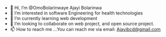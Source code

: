 - 👋 Hi, I’m @OmoBolarinwaye Ajayi Bolarinwa
- 👀 I’m interested in software Engineering for health technologies
- 🌱 I’m currently learning web development
- 💞️ I’m looking to collaborate on web project, and open source project.
- 📫 How to reach me ...You can reach me via email: Ajayibcd@gmail.com

<!---
OmoBolarinwaye/OmoBolarinwaye is a ✨ special ✨ repository because its `README.md` (this file) appears on your GitHub profile.
You can click the Preview link to take a look at your changes.
--->
